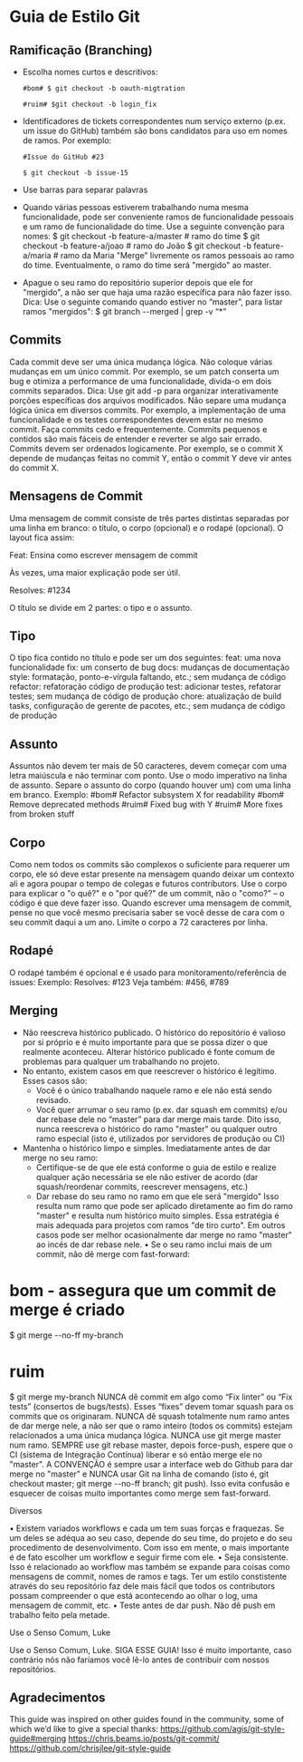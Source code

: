# Guia de Estilo Git

## Ramificação (Branching)

- Escolha nomes curtos e descritivos:

      #bom# $ git checkout -b oauth-migtration
      
      #ruim# $git checkout -b login_fix
      
- Identificadores de tickets correspondentes num serviço externo (p.ex. um issue do GitHub) também são bons candidatos para uso em nomes de ramos. Por exemplo:

      #Issue do GitHub #23

      $ git checkout -b issue-15
      
- Use barras para separar palavras
- Quando várias pessoas estiverem trabalhando numa mesma funcionalidade, pode ser conveniente ramos de funcionalidade pessoais e um ramo de funcionalidade do time. Use a seguinte convenção para nomes:
	$ git checkout -b feature-a/master # ramo do time
	$ git checkout -b feature-a/joao # ramo do João
	$ git checkout -b feature-a/maria # ramo da Maria
	"Merge" livremente os ramos pessoais ao ramo do time. Eventualmente, o ramo do time será "mergido" ao master.
- Apague o seu ramo do repositório superior depois que ele for "mergido", a não ser que haja uma razão específica para não fazer isso.
	Dica: Use o seguinte comando quando estiver no “master”, para listar ramos "mergidos": 
	$ git branch --merged | grep -v “\*”

## Commits

Cada commit deve ser uma única mudança lógica. Não coloque várias mudanças em um único commit. Por exemplo, se um patch conserta um bug e otimiza a performance de uma funcionalidade, divida-o em dois commits separados.
Dica: Use git add -p para organizar interativamente porções específicas dos arquivos modificados.
Não separe uma mudança lógica única em diversos commits. Por exemplo, a implementação de uma funcionalidade e os testes correspondentes devem estar no mesmo commit.
Faça commits cedo e frequentemente. Commits pequenos e contidos são mais fáceis de entender e reverter se algo sair errado.
Commits devem ser ordenados logicamente. Por exemplo, se o commit X depende de mudanças feitas no commit Y, então o commit Y deve vir antes do commit X.

## Mensagens de Commit

Uma mensagem de commit consiste de três partes distintas separadas por uma linha em branco: o título, o corpo (opcional) e o rodapé (opcional). O layout fica assim:

Feat: Ensina como escrever mensagem de commit

Às vezes, uma maior explicação pode ser útil.

Resolves: #1234

O título se divide em 2 partes: o tipo e o assunto.

## Tipo
O tipo fica contido no título e pode ser um dos seguintes:
feat: uma nova funcionalidade
fix: um conserto de bug
docs: mudanças de documentação
style: formatação, ponto-e-vírgula faltando, etc.; sem mudança de código
refactor: refatoração código de produção
test: adicionar testes, refatorar testes; sem mudança de código de produção
chore: atualização de build tasks, configuração de gerente de pacotes, etc.; sem mudança de código de produção

## Assunto
Assuntos não devem ter mais de 50 caracteres, devem começar com uma letra maiúscula e não terminar com ponto. Use o modo imperativo na linha de assunto. Separe o assunto do corpo (quando houver um) com uma linha em branco.
Exemplo: #bom# Refactor subsystem X for readability #bom# Remove deprecated methods #ruim# Fixed bug with Y #ruim# More fixes from broken stuff

## Corpo
Como nem todos os commits são complexos o suficiente para requerer um corpo, ele só deve estar presente na mensagem quando deixar um contexto ali e agora poupar o tempo de colegas e futuros contributors. 
Use o corpo para explicar o "o quê?" e o "por quê?" de um commit, não o "como?" – o código é que deve fazer isso. 
Quando escrever uma mensagem de commit, pense no que você mesmo precisaria saber se você desse de cara com o seu commit daqui a um ano.
Limite o corpo a 72 caracteres por linha.

## Rodapé
O rodapé também é opcional e é usado para monitoramento/referência de issues:
Exemplo: 
Resolves: #123
Veja também: #456, #789

## Merging

- Não reescreva histórico publicado. O histórico do repositório é valioso por si próprio e é muito importante para que se possa dizer o que realmente aconteceu. Alterar histórico publicado é fonte comum de problemas para qualquer um trabalhando no projeto.
- No entanto, existem casos em que reescrever o histórico é legítimo. Esses casos são:
	- Você é o único trabalhando naquele ramo e ele não está sendo revisado.
	- Você quer arrumar o seu ramo (p.ex. dar squash em commits) e/ou dar rebase dele no “master” para dar merge mais tarde.
Dito isso, nunca reescreva o histórico do ramo "master" ou qualquer outro ramo especial (isto é, utilizados por servidores de produção ou CI)
- Mantenha o histórico limpo e simples. Imediatamente antes de dar merge no seu ramo:
	- Certifique-se de que ele está conforme o guia de estilo e realize qualquer ação necessária se ele não estiver de acordo (dar squash/reordenar commits, reescrever mensagens, etc.)
	- Dar rebase do seu ramo no ramo em que ele será "mergido"
Isso resulta num ramo que pode ser aplicado diretamente ao fim do ramo "master" e resulta num histórico muito simples.
Essa estratégia é mais adequada para projetos com ramos "de tiro curto". Em outros casos pode ser melhor ocasionalmente dar merge no ramo "master" ao incés de dar rebase nele.
•	Se o seu ramo inclui mais de um commit, não dê merge com fast-forward:
# bom - assegura que um commit de merge é criado
$ git merge --no-ff my-branch
# ruim
$ git merge my-branch
NUNCA dê commit em algo como “Fix linter” ou “Fix tests” (consertos de bugs/tests). Esses “fixes” devem tomar squash para os commits que os originaram.
NUNCA dê squash totalmente num ramo antes de dar merge nele, a não ser que o ramo inteiro (todos os commits) estejam relacionados a uma única mudança lógica.
NUNCA use git merge master num ramo. SEMPRE use git rebase master, depois force-push, espere que o CI (sistema de Integração Contínua) liberar e só então merge ele no "master".
A CONVENÇÃO é sempre usar a interface web do Github para dar merge no "master" e NUNCA usar Git na linha de comando (isto é, git checkout master; git merge --no-ff branch; git push). Isso evita confusão e esquecer de coisas muito importantes como merge sem fast-forward.

Diversos

•	Existem variados workflows e cada um tem suas forças e fraquezas. Se um deles se adéqua ao seu caso, depende do seu time, do projeto e do seu procedimento de desenvolvimento.
Com isso em mente, o mais importante é de fato escolher um workflow e seguir firme com ele.
•	Seja consistente. Isso é relacionado ao workflow mas também se expande para coisas como mensagens de commit, nomes de ramos e tags. Ter um estilo constistente através do seu repositório faz dele mais fácil que todos os contributors possam compreender o que está acontecendo ao olhar o log, uma mensagem de commit, etc.
•	Teste antes de dar push. Não dê push em trabalho feito pela metade.

Use o Senso Comum, Luke

Use o Senso Comum, Luke. SIGA ESSE GUIA! Isso é muito importante, caso contrário nós não faríamos você lê-lo antes de contribuir com nossos repositórios.

## Agradecimentos

This guide was inspired on other guides found in the community, some of which we’d like to give a special thanks:
https://github.com/agis/git-style-guide#merging
https://chris.beams.io/posts/git-commit/
https://github.com/chrisjlee/git-style-guide
